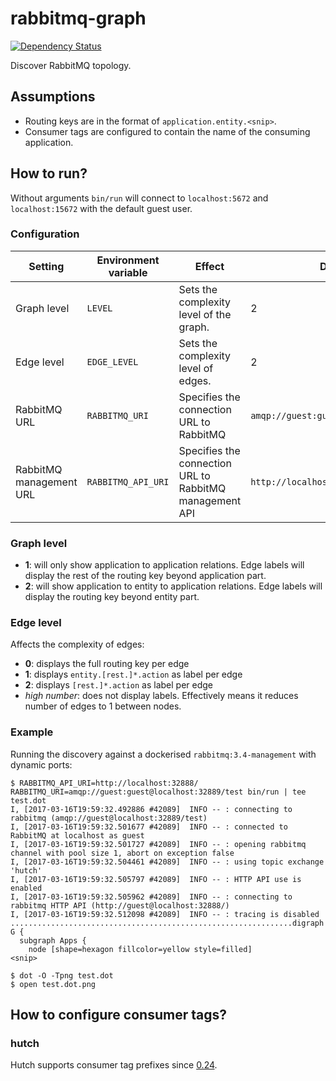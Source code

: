 # rabbitmq-graph

[![Dependency Status](https://gemnasium.com/badges/github.com/sldblog/rabbitmq-graph.svg)](https://gemnasium.com/github.com/sldblog/rabbitmq-graph)

Discover RabbitMQ topology.

## Assumptions

- Routing keys are in the format of `application.entity.<snip>`.
- Consumer tags are configured to contain the name of the consuming application.

## How to run?

Without arguments `bin/run` will connect to `localhost:5672` and `localhost:15672` with the default guest user.

### Configuration

| Setting | Environment variable | Effect | Default |
| ------- | -------------------- | ------ | ------- |
| Graph level | `LEVEL` | Sets the complexity level of the graph. | 2 |
| Edge level | `EDGE_LEVEL` | Sets the complexity level of edges. | 2 |
| RabbitMQ URL | `RABBITMQ_URI` | Specifies the connection URL to RabbitMQ | `amqp://guest:guest@localhost:5672/` |
| RabbitMQ management URL | `RABBITMQ_API_URI` | Specifies the connection URL to RabbitMQ management API | `http://localhost:15672/` |

### Graph level

- **1**: will only show application to application relations. Edge labels will display the rest of the routing key beyond application part.
- **2**: will show application to entity to application relations. Edge labels will display the routing key beyond entity part.

### Edge level

Affects the complexity of edges:

- **0**: displays the full routing key per edge
- **1**: displays `entity.[rest.]*.action` as label per edge
- **2**: displays `[rest.]*.action` as label per edge
- _high number_: does not display labels. Effectively means it reduces number of edges to 1 between nodes.

### Example

Running the discovery against a dockerised `rabbitmq:3.4-management` with dynamic ports:

```
$ RABBITMQ_API_URI=http://localhost:32888/ RABBITMQ_URI=amqp://guest:guest@localhost:32889/test bin/run | tee test.dot
I, [2017-03-16T19:59:32.492886 #42089]  INFO -- : connecting to rabbitmq (amqp://guest@localhost:32889/test)
I, [2017-03-16T19:59:32.501677 #42089]  INFO -- : connected to RabbitMQ at localhost as guest
I, [2017-03-16T19:59:32.501727 #42089]  INFO -- : opening rabbitmq channel with pool size 1, abort on exception false
I, [2017-03-16T19:59:32.504461 #42089]  INFO -- : using topic exchange 'hutch'
I, [2017-03-16T19:59:32.505797 #42089]  INFO -- : HTTP API use is enabled
I, [2017-03-16T19:59:32.505962 #42089]  INFO -- : connecting to rabbitmq HTTP API (http://guest@localhost:32888/)
I, [2017-03-16T19:59:32.512098 #42089]  INFO -- : tracing is disabled
...............................................................digraph G {
  subgraph Apps {
    node [shape=hexagon fillcolor=yellow style=filled]
<snip>

$ dot -O -Tpng test.dot
$ open test.dot.png
```

## How to configure consumer tags?

### hutch

Hutch supports consumer tag prefixes since [0.24][hutch-0.24].

[hutch-0.24]: https://github.com/gocardless/hutch/blob/master/CHANGELOG.md#0240--february-1st-2017
